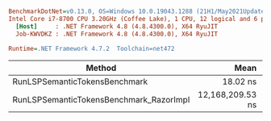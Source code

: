 ``` ini

BenchmarkDotNet=v0.13.0, OS=Windows 10.0.19043.1288 (21H1/May2021Update)
Intel Core i7-8700 CPU 3.20GHz (Coffee Lake), 1 CPU, 12 logical and 6 physical cores
  [Host]     : .NET Framework 4.8 (4.8.4300.0), X64 RyuJIT
  Job-KWVDKZ : .NET Framework 4.8 (4.8.4300.0), X64 RyuJIT

Runtime=.NET Framework 4.7.2  Toolchain=net472  

```
|                                  Method |             Mean |          Error |         StdDev |    Gen 0 |    Gen 1 |    Gen 2 |    Allocated |
|---------------------------------------- |-----------------:|---------------:|---------------:|---------:|---------:|---------:|-------------:|
|           RunLSPSemanticTokensBenchmark |         18.02 ns |       0.157 ns |       0.131 ns |   0.0191 |        - |        - |        120 B |
| RunLSPSemanticTokensBenchmark_RazorImpl | 12,168,209.53 ns | 223,815.727 ns | 553,217.024 ns | 781.2500 | 765.6250 | 765.6250 | 43,093,728 B |
